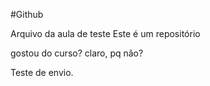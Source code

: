 #Github

Arquivo da aula de teste 
Este é um repositório

gostou do curso?
claro, pq não?

Teste de envio.
